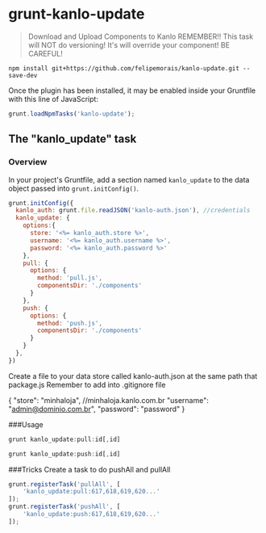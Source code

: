 # grunt-kanlo-update

> Download and Upload Components to Kanlo
> REMEMBER!! This task will NOT do versioning! It's will override your component! BE CAREFUL!

```shell
npm install git+https://github.com/felipemorais/kanlo-update.git --save-dev
```

Once the plugin has been installed, it may be enabled inside your Gruntfile with this line of JavaScript:

```js
grunt.loadNpmTasks('kanlo-update');
```

## The "kanlo_update" task

### Overview
In your project's Gruntfile, add a section named `kanlo_update` to the data object passed into `grunt.initConfig()`.

```js
grunt.initConfig({
  kanlo_auth: grunt.file.readJSON('kanlo-auth.json'), //credentials
  kanlo_update: {
    options:{
      store: '<%= kanlo_auth.store %>',
      username: '<%= kanlo_auth.username %>',
      password: '<%= kanlo_auth.password %>'
    },
    pull: {
      options: {
        method: 'pull.js',
        componentsDir: './components'
      }
    },
    push: {
      options: {
        method: 'push.js',
        componentsDir: './components'
      }
    }
  },
})
```
Create a file to your data store called kanlo-auth.json at the same path that package.js
Remember to add into .gitignore file

{
  "store": "minhaloja", //minhaloja.kanlo.com.br
  "username": "admin@dominio.com.br",
  "password": "password"
}

###Usage

```js
grunt kanlo_update:pull:id[,id]

grunt kanlo_update:push:id[,id]
```

###Tricks
Create a task to do pushAll and pullAll

```js
grunt.registerTask('pullAll', [
    'kanlo_update:pull:617,618,619,620...'
]);
grunt.registerTask('pushAll', [
    'kanlo_update:push:617,618,619,620...'
]);
```